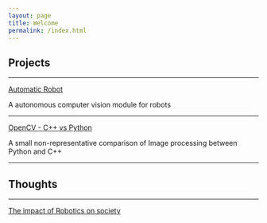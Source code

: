 ```yaml
---
layout: page
title: Welcome
permalink: /index.html
---
```


## Projects
---

[Automatic Robot](Automatic_Robot.html)

 A autonomous computer vision module for robots

---

[OpenCV - C++ vs Python](OpenCV-test.html)

A small non-representative comparison of Image processing between Python and C++

---


## Thoughts
---
[The impact of Robotics on society]()
